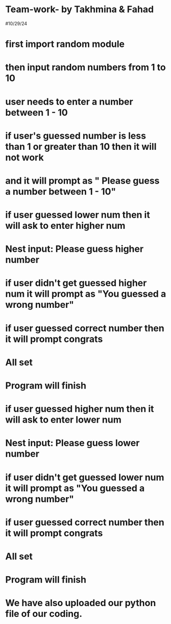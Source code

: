 # Team-work- by Takhmina & Fahad
#10/29/24

# first import random module
# then input random numbers from 1 to 10 
# user needs to enter a number between 1 - 10
# if user's guessed number is less than 1 or greater than 10 then it will not work 
# and it will prompt as " Please guess a number between 1 - 10"
# if user guessed lower num then it will ask to enter higher num
# Nest input: Please guess higher number
# if user didn't get guessed higher num it will prompt as "You guessed a wrong number"
# if user guessed correct number then it will prompt congrats  
# All set
# Program will finish
# if user guessed higher num then it will ask to enter lower num
# Nest input: Please guess lower number
# if user didn't get guessed lower num it will prompt as "You guessed a wrong number"
# if user guessed correct number then it will prompt congrats  
# All set
# Program will finish
# We have also uploaded our python file of our coding.
